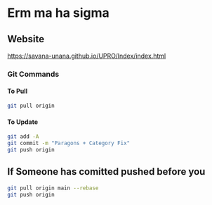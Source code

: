 # Erm ma ha sigma

## Website

<https://savana-unana.github.io/UPRO/Index/index.html>

### Git Commands

#### To Pull

``` bash
git pull origin
```

#### To Update

```bash
git add -A 
git commit -m "Paragons + Category Fix"
git push origin 

```

## If Someone has comitted pushed before you

 ``` bash
 git pull origin main --rebase
 git push origin
```
